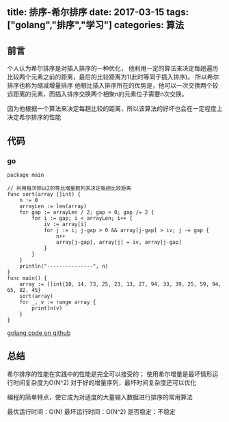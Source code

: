 title: 排序-希尔排序
date: 2017-03-15
tags: ["golang","排序","学习"]
categories:
  算法
---

## 前言 ##

个人认为希尔排序是对插入排序的一种优化，
他利用一定的算法来决定每趟遍历比较两个元素之前的距离，最后的比较距离为1(此时等同于插入排序)。
所以希尔排序也称为缩减增量排序
他相比插入排序所在的优势是，他可以一次交换两个较远距离的元素，而插入排序交换两个相聚n的元素位子需要n次交换。

因为他根据一个算法来决定每趟比较的距离，所以该算法的好坏也会在一定程度上决定希尔排序的性能


## 代码 ##
### go ###
```
package main

// 利用每次除以2的等比增量数列来决定每趟比较距离
func sort(array []int) {
	n := 0
	arrayLen := len(array)
	for gap := arrayLen / 2; gap > 0; gap /= 2 {
		for i := gap; i < arrayLen; i++ {
			iv := array[i]
			for j := i; j-gap > 0 && array[j-gap] > iv; j -= gap {
				n++
				array[j-gap], array[j] = iv, array[j-gap]
			}
		}
	}
	println("---------------", n)
}
func main() {
	array := []int{10, 14, 73, 25, 23, 13, 27, 94, 33, 39, 25, 59, 94, 65, 82, 45}
	sort(array)
	for _, v := range array {
		println(v)
	}
}
```
[golang code on github](https://github.com/fudali113/learn-basic/blob/master/sort/shell/shell.go)


## 总结 ##
希尔排序的性能在实践中的性能是完全可以接受的；
使用希尔增量是最坏情形运行时间复杂度为O(N^2)
对于好的增量序列，最坏时间复杂度还可以优化

编程的简单特点，使它成为对适度的大量输入数据进行排序的常用算法

最优运行时间：O(N)
最坏运行时间：O(N^2)
是否稳定：不稳定

